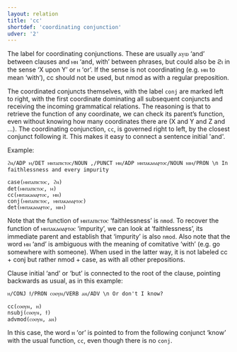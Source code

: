 ```yaml
---
layout: relation
title: 'cc'
shortdef: 'coordinating conjunction'
udver: '2'
---
```


The label for coordinating conjunctions. These are usually ⲁⲩⲱ ‘and’ between clauses and ⲙⲛ ‘and, with’ between phrases, but could also be ϩⲓ in the sense ‘X upon Y’ or ⲏ ‘or’. If the sense is not coordinating (e.g. ⲙⲛ to mean ‘with’), cc should not be used, but nmod as with a regular preposition. 

The coordinated conjuncts themselves, with the label `conj` are marked left to right, with the first coordinate dominating all subsequent conjuncts and receiving the incoming grammatical relations. The reasoning is that to retrieve the function of any coordinate, we can check its parent’s function, even without knowing how many coordinates there are (X and Y and Z and …). The coordinating conjunction, `cc`, is governed right to left, by the closest conjunct following it. This makes it easy to connect a sentence initial 'and'.

Example:

~~~ sdparse
ϩⲛ/ADP ⲙ/DET ⲙⲛⲧⲁⲡⲓⲥⲧⲟⲥ/NOUN ,/PUNCT ⲙⲛ/ADP ⲙⲛⲧⲁⲕⲁⲑⲁⲣⲧⲟⲥ/NOUN ⲛⲓⲙ/PRON \n In faithlessness and every impurity

case(ⲙⲛⲧⲁⲡⲓⲥⲧⲟⲥ, ϩⲛ)
det(ⲙⲛⲧⲁⲡⲓⲥⲧⲟⲥ, ⲙ)
cc(ⲙⲛⲧⲁⲕⲁⲑⲁⲣⲧⲟⲥ, ⲙⲛ)
conj(ⲙⲛⲧⲁⲡⲓⲥⲧⲟⲥ, ⲙⲛⲧⲁⲕⲁⲑⲁⲣⲧⲟⲥ)
det(ⲙⲛⲧⲁⲕⲁⲑⲁⲣⲧⲟⲥ, ⲛⲓⲙ)
~~~

Note that the function of ⲙⲛⲧⲁⲡⲓⲥⲧⲟⲥ ‘faithlessness’ is `nmod`. To recover the function of ⲙⲛⲧⲁⲕⲁⲑⲁⲣⲧⲟⲥ ‘impurity’, we can look at ‘faithlessness’, its immediate parent and establish that ‘impurity’ is also `nmod`. Also note that the word ⲙⲛ ‘and’ is ambiguous with the meaning of comitative ‘with’ (e.g. go somewhere with someone). When used in the latter way, it is not labeled cc + conj but rather nmod + case, as with all other prepositions.

Clause initial ‘and’ or ‘but’ is connected to the root of the clause, pointing backwards as usual, as in this example:

~~~ sdparse
ⲏ/CONJ ϯ/PRON ⲥⲟⲟⲩⲛ/VERB ⲁⲛ/ADV \n Or don't I know? 

cc(ⲥⲟⲟⲩⲛ, ⲏ)
nsubj(ⲥⲟⲟⲩⲛ, ϯ)
advmod(ⲥⲟⲟⲩⲛ, ⲁⲛ)
~~~

In this case, the word ⲏ ‘or’ is pointed to from the following conjunct ‘know’ with the usual function, `cc`, even though there is no `conj`.
<!-- Interlanguage links updated Út zář 29 20:43:11 CEST 2020 -->
